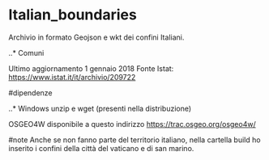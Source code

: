 # Italian_boundaries
Archivio in formato Geojson e wkt dei confini Italiani. 

..* Comuni

Ultimo aggiornamento 1 gennaio 2018
Fonte Istat: https://www.istat.it/it/archivio/209722





#dipendenze

..* Windows
unzip e wget (presenti nella distribuzione)

OSGEO4W disponibile a questo indirizzo
https://trac.osgeo.org/osgeo4w/



#note
Anche se non fanno parte del territorio italiano, nella cartella build ho inserito i confini della città del vaticano e di san marino.
